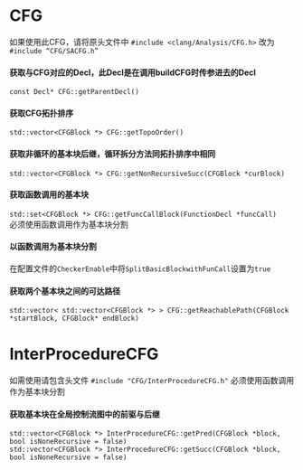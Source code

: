 # CFG

如果使用此CFG，请将原头文件中
`#include <clang/Analysis/CFG.h>`
改为
`#include “CFG/SACFG.h”`

#### 获取与CFG对应的Decl，此Decl是在调用buildCFG时传参进去的Decl

`const Decl* CFG::getParentDecl()`

#### 获取CFG拓扑排序

`std::vector<CFGBlock *> CFG::getTopoOrder()`

#### 获取非循环的基本块后继，循环拆分方法同拓扑排序中相同

`std::vector<CFGBlock *> CFG::getNonRecursiveSucc(CFGBlock *curBlock)`

#### 获取函数调用的基本块

`std::set<CFGBlock *> CFG::getFuncCallBlock(FunctionDecl *funcCall)`  
必须使用函数调用作为基本块分割

#### 以函数调用为基本块分割

在配置文件的`CheckerEnable`中将`SplitBasicBlockwithFunCall`设置为`true`

#### 获取两个基本块之间的可达路径

`std::vector< std::vector<CFGBlock *> > CFG::getReachablePath(CFGBlock *startBlock, CFGBlock* endBlock)`



# InterProcedureCFG

如需使用请包含头文件
`#include "CFG/InterProcedureCFG.h"`
必须使用函数调用作为基本块分割

#### 获取基本块在全局控制流图中的前驱与后继

`std::vector<CFGBlock *> InterProcedureCFG::getPred(CFGBlock *block, bool isNoneRecursive = false)`  
`std::vector<CFGBlock *> InterProcedureCFG::getSucc(CFGBlock *block, bool isNoneRecursive = false)`
